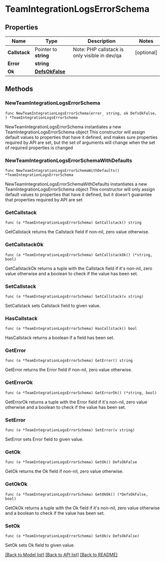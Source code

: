 # TeamIntegrationLogsErrorSchema

## Properties

Name | Type | Description | Notes
------------ | ------------- | ------------- | -------------
**Callstack** | Pointer to **string** | Note: PHP callstack is only visible in dev/qa | [optional] 
**Error** | **string** |  | 
**Ok** | [**DefsOkFalse**](DefsOkFalse.md) |  | 

## Methods

### NewTeamIntegrationLogsErrorSchema

`func NewTeamIntegrationLogsErrorSchema(error_ string, ok DefsOkFalse, ) *TeamIntegrationLogsErrorSchema`

NewTeamIntegrationLogsErrorSchema instantiates a new TeamIntegrationLogsErrorSchema object
This constructor will assign default values to properties that have it defined,
and makes sure properties required by API are set, but the set of arguments
will change when the set of required properties is changed

### NewTeamIntegrationLogsErrorSchemaWithDefaults

`func NewTeamIntegrationLogsErrorSchemaWithDefaults() *TeamIntegrationLogsErrorSchema`

NewTeamIntegrationLogsErrorSchemaWithDefaults instantiates a new TeamIntegrationLogsErrorSchema object
This constructor will only assign default values to properties that have it defined,
but it doesn't guarantee that properties required by API are set

### GetCallstack

`func (o *TeamIntegrationLogsErrorSchema) GetCallstack() string`

GetCallstack returns the Callstack field if non-nil, zero value otherwise.

### GetCallstackOk

`func (o *TeamIntegrationLogsErrorSchema) GetCallstackOk() (*string, bool)`

GetCallstackOk returns a tuple with the Callstack field if it's non-nil, zero value otherwise
and a boolean to check if the value has been set.

### SetCallstack

`func (o *TeamIntegrationLogsErrorSchema) SetCallstack(v string)`

SetCallstack sets Callstack field to given value.

### HasCallstack

`func (o *TeamIntegrationLogsErrorSchema) HasCallstack() bool`

HasCallstack returns a boolean if a field has been set.

### GetError

`func (o *TeamIntegrationLogsErrorSchema) GetError() string`

GetError returns the Error field if non-nil, zero value otherwise.

### GetErrorOk

`func (o *TeamIntegrationLogsErrorSchema) GetErrorOk() (*string, bool)`

GetErrorOk returns a tuple with the Error field if it's non-nil, zero value otherwise
and a boolean to check if the value has been set.

### SetError

`func (o *TeamIntegrationLogsErrorSchema) SetError(v string)`

SetError sets Error field to given value.


### GetOk

`func (o *TeamIntegrationLogsErrorSchema) GetOk() DefsOkFalse`

GetOk returns the Ok field if non-nil, zero value otherwise.

### GetOkOk

`func (o *TeamIntegrationLogsErrorSchema) GetOkOk() (*DefsOkFalse, bool)`

GetOkOk returns a tuple with the Ok field if it's non-nil, zero value otherwise
and a boolean to check if the value has been set.

### SetOk

`func (o *TeamIntegrationLogsErrorSchema) SetOk(v DefsOkFalse)`

SetOk sets Ok field to given value.



[[Back to Model list]](../README.md#documentation-for-models) [[Back to API list]](../README.md#documentation-for-api-endpoints) [[Back to README]](../README.md)


